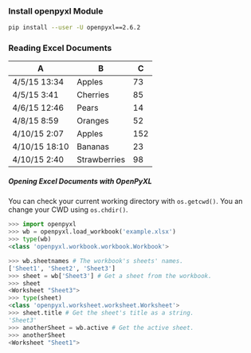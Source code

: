 ### Install openpyxl Module
```sh
pip install --user -U openpyxl==2.6.2
```


### Reading Excel Documents
| A             | B            | C   |
| ------------- | ------------ | --- |
| 4/5/15 13:34  | Apples       | 73  |
| 4/5/15 3:41   | Cherries     | 85  |
| 4/6/15 12:46  | Pears        | 14  |
| 4/8/15 8:59   | Oranges      | 52  |
| 4/10/15 2:07  | Apples       | 152 |
| 4/10/15 18:10 | Bananas      | 23  |
| 4/10/15 2:40  | Strawberries | 98  |

##### Opening Excel Documents with OpenPyXL
You can check your current working directory with `os.getcwd()`.
You an change your CWD using `os.chdir()`.
```py
>>> import openpyxl
>>> wb = openpyxl.load_workbook('example.xlsx')
>>> type(wb)
<class 'openpyxl.workbook.workbook.Workbook'>

>>> wb.sheetnames # The workbook's sheets' names.
['Sheet1', 'Sheet2', 'Sheet3']
>>> sheet = wb['Sheet3'] # Get a sheet from the workbook.
>>> sheet
<Worksheet "Sheet3">
>>> type(sheet)
<class 'openpyxl.worksheet.worksheet.Worksheet'>
>>> sheet.title # Get the sheet's title as a string.
'Sheet3'
>>> anotherSheet = wb.active # Get the active sheet.
>>> anotherSheet
<Worksheet "Sheet1">
```

